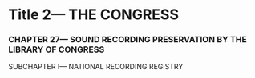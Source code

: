 
# Title 2— THE CONGRESS
### CHAPTER 27— SOUND RECORDING PRESERVATION BY THE LIBRARY OF CONGRESS

SUBCHAPTER I— NATIONAL RECORDING REGISTRY

